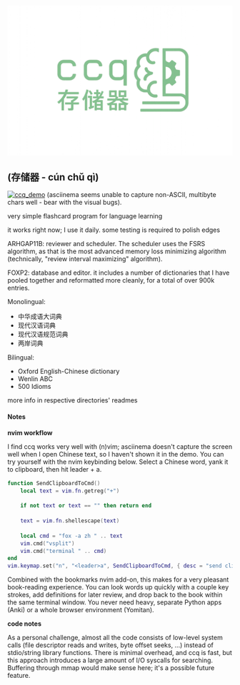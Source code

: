 ![ccq_logo](/ccq.png "ccq")
## (存储器 - **c**ún **c**hǔ **q**ì) 

[![ccq_demo](https://asciinema.org/a/2ylrMY2vcHuRhPTXR0VmAML2i.png)](https://asciinema.org/a/2ylrMY2vcHuRhPTXR0VmAML2i)
(asciinema seems unable to capture non-ASCII, multibyte chars well - bear with the visual bugs).

very simple flashcard program for language learning

it works right now; I use it daily. some testing is required to polish edges

ARHGAP11B: reviewer and scheduler. The scheduler uses the FSRS algorithm, as that is the most advanced memory loss minimizing algorithm (technically, "review interval maximizing" algorithm).

FOXP2: database and editor. it includes a number of dictionaries that I have pooled together and reformatted more cleanly, for a total of over 900k entries.

Monolingual:

- 中华成语大词典
- 现代汉语词典
- 现代汉语规范词典
- 两岸词典

Bilingual:

- Oxford English-Chinese dictionary
- Wenlin ABC
- 500 Idioms


more info in respective directories' readmes


#### Notes

**nvim workflow**

I find ccq works very well with (n)vim; asciinema doesn't capture the screen well when I open Chinese text, so I haven't shown it in the demo. You can try yourself with the nvim keybinding below. Select a Chinese word, yank it to clipboard, then hit leader + a.

```lua
function SendClipboardToCmd()
	local text = vim.fn.getreg("+")

	if not text or text == "" then return end

	text = vim.fn.shellescape(text)

	local cmd = "fox -a zh " .. text
	vim.cmd("vsplit")
	vim.cmd("terminal " .. cmd)
end
vim.keymap.set("n", "<leader>a", SendClipboardToCmd, { desc = "send clipboard to fox - a zh" })
```

Combined with the bookmarks nvim add-on, this makes for a very pleasant book-reading experience. You can look words up quickly with a couple key strokes, add definitions for later review, and drop back to the book within the same terminal window. You never need heavy, separate Python apps (Anki) or a whole browser environment (Yomitan).

**code notes**

As a personal challenge, almost all the code consists of low-level system calls (file descriptor reads and writes, byte offset seeks, ...) instead of stdio/string library functions. There is minimal overhead, and ccq is fast, but this approach introduces a large amount of I/O syscalls for searching. Buffering through mmap would make sense here; it's a possible future feature.
